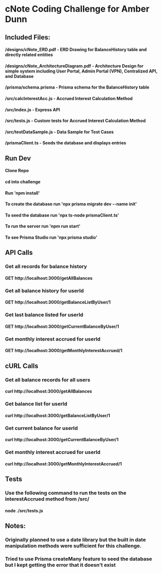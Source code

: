# cNote Coding Challenge for Amber Dunn

## Included Files: 
#### /designs/cNote_ERD.pdf - ERD Drawing for BalanceHistory table and directly related entities
#### /designs/cNote_ArchitectureDiagram.pdf - Architecture Design for simple system including User Portal, Admin Portal (VPN), Centralized API, and Database
#### /prisma/schema.prisma - Prisma schema for the BalanceHistory table
#### /src/calcInterestAcc.js - Accrued Interest Calculation Method
#### /src/index.js - Express API 
#### /src/tests.js - Custom tests for Accrued Interest Calculation Method
#### /src/testDataSample.js - Data Sample for Test Cases
#### /prismaClient.ts - Seeds the database and displays entries

## Run Dev
#### Clone Repo
#### cd into challenge
#### Run 'npm install'
#### To create the database run 'npx prisma migrate dev --name init'
#### To seed the database run 'npx ts-node prismaClient.ts'
#### To run the server run 'npm run start'
#### To see Prisma Studio run 'npx prisma studio'


## API Calls
### Get all records for balance history
#### GET http://localhost:3000/getAllBalances

### Get all balance history for userId
#### GET http://localhost:3000/getBalanceListByUser/1

### Get last balance listed for userId
#### GET http://localhost:3000/getCurrentBalanceByUser/1

### Get monthly interest accrued for userId
#### GET http://localhost:3000/getMonthlyInterestAccrued/1


## cURL Calls
### Get all balance records for all users
#### curl http://localhost:3000/getAllBalances

### Get balance list for userId
#### curl http://localhost:3000/getBalanceListByUser/1

### Get current balance for userId
#### curl http://localhost:3000/getCurrentBalanceByUser/1

### Get monthly interest accrued for userId
#### curl http://localhost:3000/getMonthlyInterestAccrued/1

## Tests
### Use the following command to run the tests on the interestAccrued method from /src/ 
#### node ./src/tests.js


## Notes: 
### Originally planned to use a date library but the built in date manipulation methods were sufficient for this challenge.
### Tried to use Prisma createMany feature to seed the database but I kept getting the error that it doesn't exist